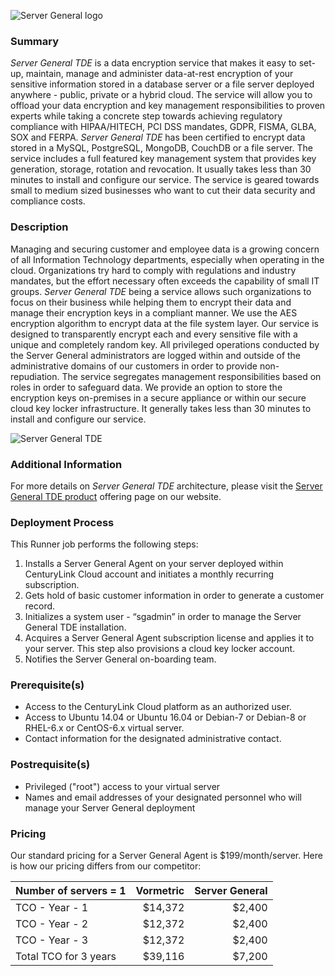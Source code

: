 ![Server General logo](https://www.servergeneral.com/wp-content/uploads/mediapress/server-general-logo.png)

### Summary
*Server General TDE* is a data encryption service that makes it easy to set-up, maintain, manage and administer data-at-rest encryption of your sensitive information stored in a database server or a file server deployed anywhere - public, private or a hybrid cloud. The service will allow you to offload your data encryption and key management responsibilities to proven experts while taking a concrete step towards achieving regulatory compliance with HIPAA/HITECH, PCI DSS mandates, GDPR, FISMA, GLBA, SOX and FERPA. *Server General TDE* has been certified to encrypt data stored in a MySQL, PostgreSQL, MongoDB, CouchDB or a file server. The service includes a full featured key management system that provides key generation, storage, rotation and revocation. It usually takes less than 30 minutes to install and configure our service. The service is geared towards small to medium sized businesses who want to cut their data security and compliance costs.

### Description
Managing and securing customer and employee data is a growing concern of all Information Technology departments, especially when operating in the cloud. Organizations try hard to comply with regulations and industry mandates, but the effort necessary often exceeds the capability of small IT groups. *Server General TDE* being a service allows such organizations to focus on their business while helping them to encrypt their data and manage their encryption keys in a compliant manner. We use the AES encryption algorithm to encrypt data at the file system layer. Our service is designed to transparently encrypt each and every sensitive file with a unique and completely random key. All privileged operations conducted by the Server General administrators are logged within and outside of the administrative domains of our customers in order to provide non-repudiation. The service segregates management responsibilities based on roles in order to safeguard data. We provide an option to store the encryption keys on-premises in a secure appliance or within our secure cloud key locker infrastructure. It generally takes less than 30 minutes to install and configure our service.

![*Server General TDE*](https://www.servergeneral.com/wp-content/uploads/TDE-diagram.jpg)

### Additional Information
For more details on *Server General TDE* architecture, please visit the [Server General TDE product](https://www.servergeneral.com/products/tde/) offering page on our website. 

### Deployment Process
This Runner job performs the following steps:

1. Installs a Server General Agent on your server deployed within CenturyLink Cloud account and initiates a monthly recurring subscription.
2. Gets hold of basic customer information in order to generate a customer record.
3. Initializes a system user - “sgadmin” in order to manage the Server General TDE installation.
4. Acquires a Server General Agent subscription license and applies it to your server. This step also provisions a cloud key locker account.
5. Notifies the Server General on-boarding team.

### Prerequisite(s)
* Access to the CenturyLink Cloud platform as an authorized user.
* Access to Ubuntu 14.04 or Ubuntu 16.04 or Debian-7 or Debian-8 or RHEL-6.x or CentOS-6.x virtual server.
* Contact information for the designated administrative contact.

### Postrequisite(s)
* Privileged ("root") access to your virtual server
* Names and email addresses of your designated personnel who will manage your Server General deployment

### Pricing
Our standard pricing for a Server General Agent is $199/month/server. Here is how our pricing differs from our competitor:

|Number of servers = 1|Vormetric  |Server General|
|---------------------|----------:|-------------:|
|TCO - Year - 1       |$14,372    |$2,400        |
|TCO - Year - 2       |$12,372    |$2,400
|TCO - Year - 3       |$12,372    |$2,400
|Total TCO for 3 years|$39,116    |$7,200











